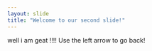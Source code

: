 ```yaml
---
layout: slide
title: "Welcome to our second slide!"
---
```

well i am geat !!!!
Use the left arrow to go back!
